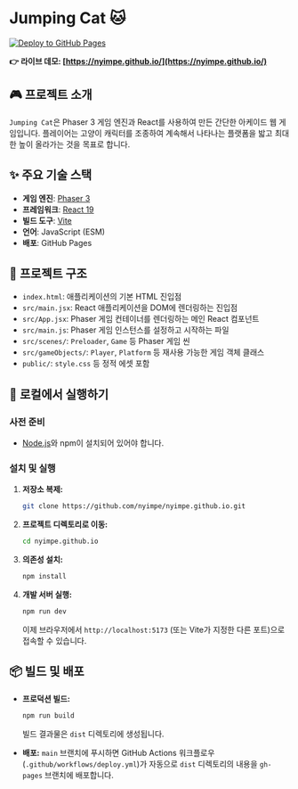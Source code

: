 # Jumping Cat 🐱

[![Deploy to GitHub Pages](https://github.com/nyimpe/nyimpe.github.io/actions/workflows/deploy.yml/badge.svg)](https://nyimpe.github.io/)

**👉 라이브 데모: [https://nyimpe.github.io/](https://nyimpe.github.io/)**

## 🎮 프로젝트 소개

`Jumping Cat`은 Phaser 3 게임 엔진과 React를 사용하여 만든 간단한 아케이드 웹 게임입니다. 플레이어는 고양이 캐릭터를 조종하여 계속해서 나타나는 플랫폼을 밟고 최대한 높이 올라가는 것을 목표로 합니다.

## ✨ 주요 기술 스택

-   **게임 엔진**: [Phaser 3](https://phaser.io/phaser3)
-   **프레임워크**: [React 19](https://react.dev/)
-   **빌드 도구**: [Vite](https://vitejs.dev/)
-   **언어**: JavaScript (ESM)
-   **배포**: GitHub Pages

## 📂 프로젝트 구조

-   `index.html`: 애플리케이션의 기본 HTML 진입점
-   `src/main.jsx`: React 애플리케이션을 DOM에 렌더링하는 진입점
-   `src/App.jsx`: Phaser 게임 컨테이너를 렌더링하는 메인 React 컴포넌트
-   `src/main.js`: Phaser 게임 인스턴스를 설정하고 시작하는 파일
-   `src/scenes/`: `Preloader`, `Game` 등 Phaser 게임 씬
-   `src/gameObjects/`: `Player`, `Platform` 등 재사용 가능한 게임 객체 클래스
-   `public/`: `style.css` 등 정적 에셋 포함

## 🚀 로컬에서 실행하기

### 사전 준비

-   [Node.js](https://nodejs.org/)와 npm이 설치되어 있어야 합니다.

### 설치 및 실행

1.  **저장소 복제:**
    ```bash
    git clone https://github.com/nyimpe/nyimpe.github.io.git
    ```

2.  **프로젝트 디렉토리로 이동:**
    ```bash
    cd nyimpe.github.io
    ```

3.  **의존성 설치:**
    ```bash
    npm install
    ```

4.  **개발 서버 실행:**
    ```bash
    npm run dev
    ```
    이제 브라우저에서 `http://localhost:5173` (또는 Vite가 지정한 다른 포트)으로 접속할 수 있습니다.

## 📦 빌드 및 배포

-   **프로덕션 빌드:**
    ```bash
    npm run build
    ```
    빌드 결과물은 `dist` 디렉토리에 생성됩니다.

-   **배포:**
    `main` 브랜치에 푸시하면 GitHub Actions 워크플로우(`.github/workflows/deploy.yml`)가 자동으로 `dist` 디렉토리의 내용을 `gh-pages` 브랜치에 배포합니다.
